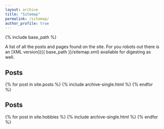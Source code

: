 ```yaml
---
layout: archive
title: "Sitemap"
permalink: /sitemap/
author_profile: true
---
```


{% include base_path %}

A list of all the posts and pages found on the site. For you robots out there is an [XML version]({{ base_path }}/sitemap.xml) available for digesting as well.


<h2>Posts</h2>
{% for post in site.posts %}
  {% include archive-single.html %}
{% endfor %}

<h2>Posts</h2>
{% for post in site.hobbies %}
  {% include archive-single.html %}
{% endfor %}
